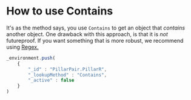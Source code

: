 # How to use Contains

It's as the method says, you use `Contains` to get an object that *contains* another object.
One drawback with this approach, is that it is *not* futureproof. If you want something that is more 
robust, we recommend using [Regex.](https://github.com/stormpacer/how-to-noodle/how-tos/regex/README.md/)

```js
_environment.push(
    {
        "_id" : "PillarPair.PillarR",
        "_lookupMethod" : "Contains",
        "_active" : false
    }
)
```